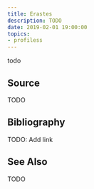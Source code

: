 ```yaml
---
title: Erastes
description: TODO
date: 2019-02-01 19:00:00
topics: 
- profiless
---
```


todo


## Source
TODO

## Bibliography
TODO: Add link 

## See Also
TODO

